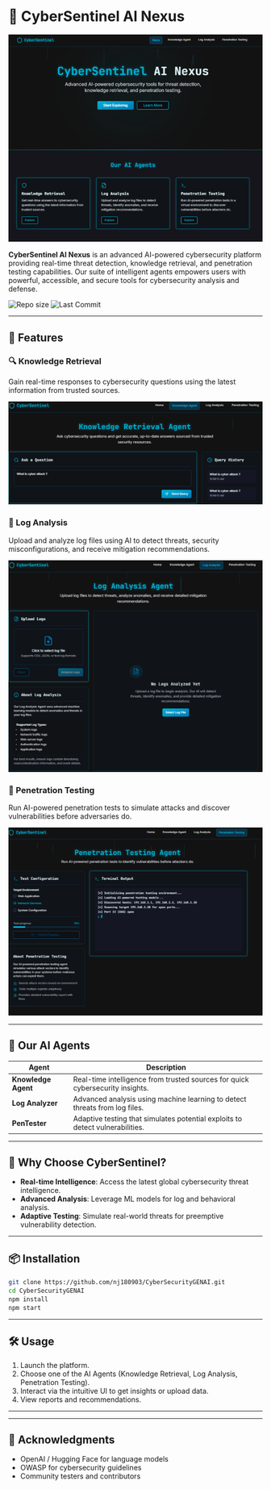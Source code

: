 # 🚨 CyberSentinel AI Nexus

![CyberSentinel Website Preview](./images/webpage.png)

**CyberSentinel AI Nexus** is an advanced AI-powered cybersecurity platform providing real-time threat detection, knowledge retrieval, and penetration testing capabilities. Our suite of intelligent agents empowers users with powerful, accessible, and secure tools for cybersecurity analysis and defense.

![Repo size](https://img.shields.io/github/repo-size/nj180903/CyberSecurityGENAI)
![Last Commit](https://img.shields.io/github/last-commit/nj180903/CyberSecurityGENAI)

---

## 🚀 Features

### 🔍 Knowledge Retrieval

Gain real-time responses to cybersecurity questions using the latest information from trusted sources.

![Knowledge Retrieval Agent](./images/Kra.png)

### 📂 Log Analysis

Upload and analyze log files using AI to detect threats, security misconfigurations, and receive mitigation recommendations.

![Log Analysis Agent](./images/la.png)

### 🧪 Penetration Testing

Run AI-powered penetration tests to simulate attacks and discover vulnerabilities before adversaries do.

![Penetration Testing Agent](./images/pt.png)

---

## 🤖 Our AI Agents

| Agent               | Description                                                                   |
| ------------------- | ----------------------------------------------------------------------------- |
| **Knowledge Agent** | Real-time intelligence from trusted sources for quick cybersecurity insights. |
| **Log Analyzer**    | Advanced analysis using machine learning to detect threats from log files.    |
| **PenTester**       | Adaptive testing that simulates potential exploits to detect vulnerabilities. |

---

## 🧠 Why Choose CyberSentinel?

- **Real-time Intelligence**: Access the latest global cybersecurity threat intelligence.
- **Advanced Analysis**: Leverage ML models for log and behavioral analysis.
- **Adaptive Testing**: Simulate real-world threats for preemptive vulnerability detection.

---

## 📦 Installation

```bash
git clone https://github.com/nj180903/CyberSecurityGENAI.git
cd CyberSecurityGENAI
npm install
npm start
```



---

## 🛠️ Usage

1. Launch the platform.
2. Choose one of the AI Agents (Knowledge Retrieval, Log Analysis, Penetration Testing).
3. Interact via the intuitive UI to get insights or upload data.
4. View reports and recommendations.

---


---

## 🙌 Acknowledgments

* OpenAI / Hugging Face for language models  
* OWASP for cybersecurity guidelines  
* Community testers and contributors  



